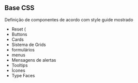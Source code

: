 ## Base CSS
Definição de componentes de acordo com style guide mostrado
- Reset (
- Buttons
- Cards
- Sistema de Grids
- formulários 
- menus
- Mensagens de alertas
- Tooltips
- Ícones
- Type Faces



